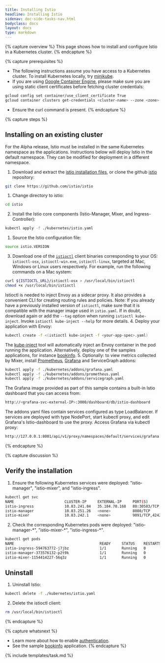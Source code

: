 ```yaml
---
title: Installing Istio
headline: Installing Istio
sidenav: doc-side-tasks-nav.html
bodyclass: docs
layout: docs
type: markdown
---
```

{% capture overview %}
This page shows how to install and configure Istio in a Kubernetes cluster.
{% endcapture %}

{% capture prerequisites %}
* The following instructions assume you have access to a Kubernetes cluster. To install Kubernetes locally, try [minikube](https://kubernetes.io/docs/getting-started-guides/minikube/).
* If you are using [Google Container Engine](https://cloud.google.com/container-engine), please make sure you are using static client certificates before fetching cluster credentials:
```bash
gcloud config set container/use_client_certificate True
gcloud container clusters get-credentials <cluster-name> --zone <zone> --project <project-name>
```
* Ensure the curl command is present.
{% endcapture %}

{% capture steps %}
## Installing on an existing cluster
For the Alpha release, Istio must be installed in the same Kubernetes namespace as the applications. Instructions below will deploy Istio in the default namespace. They can be modified for deployment in a different namespace.

1. Download and extract the [istio installation files](https://raw.githubusercontent.com/istio/istio/master/releases/istio-alpha.tar.gz), or
clone the github [istio](https://github.com/istio/istio) repository:
```bash
git clone https://github.com/istio/istio
```
1. Change directory to istio:
```bash
cd istio
```
2. Install the Istio core components (Istio-Manager, Mixer, and Ingress-Controller):
```bash
kubectl apply -f ./kubernetes/istio.yaml
```
1. Source the Istio configuration file:
```bash
source istio.VERSION
```
3. Download one of the [`istioctl`]({{site.bareurl}}/docs/reference/istioctl.html) client binaries corresponding to your OS: `istioctl-osx`, `istioctl-win.exe`,
`istioctl-linux`, targeted at Mac, Windows or Linux users respectively. For example, run the following commands on a Mac system:
```bash
curl ${ISTIOCTL_URL}/istioctl-osx > /usr/local/bin/istioctl
chmod +x /usr/local/bin/istioctl
```
Istioctl is needed to inject Envoy as a sidecar proxy. It also provides a convenient CLI for creating routing rules and policies.
Note: If you already have a previously installed version of `istioctl`, make sure that
it is compatible with the manager image used in `istio.yaml`.
If in doubt, download again or add the `--tag` option when running `istioctl kube-inject`.
Invoke `istioctl kube-inject --help` for more details.
4. Deploy your application with Envoy:
```bash
kubectl create -f <(istioctl kube-inject -f <your-app-spec>.yaml)
```
The [kube-inject]({{site.bareurl}}/docs/reference/istioctl.html##kube-inject) tool will automatically inject an Envoy container in the pod running the application.
Alternatively, deploy one of the samples applications, for instance [bookinfo]({{site.bareurl}}/docs/samples/bookinfo.html).
5. Optionally: to view metrics collected by Mixer, install [Prometheus](https://prometheus.io), [Grafana](http://staging.grafana.org) and ServiceGraph addons:
```bash
kubectl apply -f ./kubernetes/addons/grafana.yaml
kubectl apply -f ./kubernetes/addons/prometheus.yaml
kubectl apply -f ./kubernetes/addons/servicegraph.yaml
```
The Grafana image provided as part of this sample contains a built-in Istio dashboard that you can access from:
```bash
http://<grafana-svc-external-IP>:3000/dashboard/db/istio-dashboard
```
The addons yaml files contain services configured as type LoadBalancer. If services are deployed with type NodePort,
start kubectl proxy, and edit Grafana's Istio-dashboard to use the proxy. Access Grafana via kubectl proxy:
```bash
http://127.0.0.1:8001/api/v1/proxy/namespaces/default/services/grafana:3000/dashboard/db/istio-dashboard
```
{% endcapture %}

{% capture discussion %}
## Verify the installation

1. Ensure the following Kubernetes services were deployed: "istio-manager", "istio-mixer", and "istio-ingress".
```bash
kubectl get svc
NAME                       CLUSTER-IP     EXTERNAL-IP     PORT(S)              AGE
istio-ingress              10.83.241.84   35.184.70.168   80:30583/TCP         39m
istio-manager              10.83.251.26   <none>          8080/TCP             39m
istio-mixer                10.83.242.1    <none>          9091/TCP,42422/TCP   39m
```
2. Check the corresponding Kubernetes pods were deployed: "istio-manager-\*", "istio-mixer-\*", "istio-ingress-\*".
```bash
kubectl get pods
NAME                                       READY     STATUS    RESTARTS   AGE
istio-ingress-594763772-j7jbz              1/1       Running   0          49m
istio-manager-373576132-p2t9k              1/1       Running   0          49m
istio-mixer-1154414227-56q3z               1/1       Running   0          49m
```

## Uninstall
1. Uninstall Istio:
```bash
kubectl delete -f ./kubernetes/istio.yaml
```
2. Delete the istioctl client:
```bash
rm /usr/local/bin/istioctl
```

{% endcapture %}

{% capture whatsnext %}
* Learn more about how to enable [authentication]({{site.bareurl}}/docs/tasks/istio-auth.html).
* See the sample [bookinfo]({{site.bareurl}}/docs/samples/bookinfo.html) application.
{% endcapture %}

{% include templates/task.md %}
